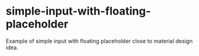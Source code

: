 # simple-input-with-floating-placeholder
Example of simple input with floating placeholder close to material design idea.
